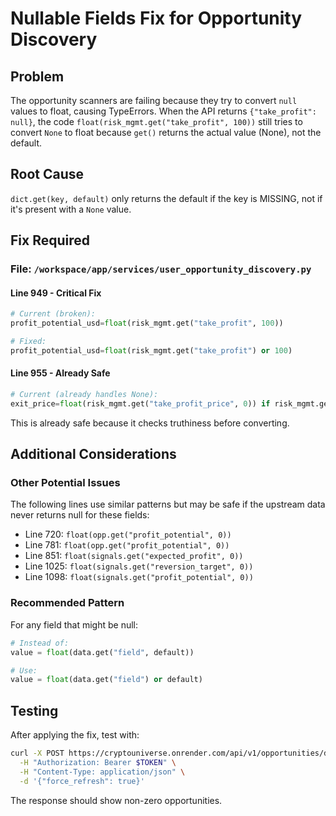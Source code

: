 # Nullable Fields Fix for Opportunity Discovery

## Problem
The opportunity scanners are failing because they try to convert `null` values to float, causing TypeErrors. When the API returns `{"take_profit": null}`, the code `float(risk_mgmt.get("take_profit", 100))` still tries to convert `None` to float because `get()` returns the actual value (None), not the default.

## Root Cause
`dict.get(key, default)` only returns the default if the key is MISSING, not if it's present with a `None` value.

## Fix Required

### File: `/workspace/app/services/user_opportunity_discovery.py`

#### Line 949 - Critical Fix
```python
# Current (broken):
profit_potential_usd=float(risk_mgmt.get("take_profit", 100))

# Fixed:
profit_potential_usd=float(risk_mgmt.get("take_profit") or 100)
```

#### Line 955 - Already Safe
```python
# Current (already handles None):
exit_price=float(risk_mgmt.get("take_profit_price", 0)) if risk_mgmt.get("take_profit_price") else None
```
This is already safe because it checks truthiness before converting.

## Additional Considerations

### Other Potential Issues
The following lines use similar patterns but may be safe if the upstream data never returns null for these fields:
- Line 720: `float(opp.get("profit_potential", 0))`
- Line 781: `float(opp.get("profit_potential", 0))`
- Line 851: `float(signals.get("expected_profit", 0))`
- Line 1025: `float(signals.get("reversion_target", 0))`
- Line 1098: `float(signals.get("profit_potential", 0))`

### Recommended Pattern
For any field that might be null:
```python
# Instead of:
value = float(data.get("field", default))

# Use:
value = float(data.get("field") or default)
```

## Testing
After applying the fix, test with:
```bash
curl -X POST https://cryptouniverse.onrender.com/api/v1/opportunities/discover \
  -H "Authorization: Bearer $TOKEN" \
  -H "Content-Type: application/json" \
  -d '{"force_refresh": true}'
```

The response should show non-zero opportunities.